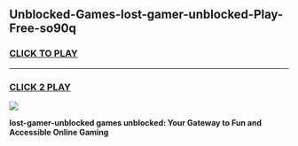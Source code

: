 
## Unblocked-Games-lost-gamer-unblocked-Play-Free-so90q
<h3>
<a href="https://premium76.site?title=lost-gamer-unblocked&ref=10A">CLICK TO PLAY</a></h3>
<hr>

<h3>
<a href="https://premium76.site?title=lost-gamer-unblocked&ref=10A">CLICK 2 PLAY</a>
  
</h3>

<a href="https://premium76.site?title=lost-gamer-unblocked&ref=10A"><img src="https://clearcache.store/games.png"></a>


**lost-gamer-unblocked games unblocked: Your Gateway to Fun and Accessible Online Gaming**
